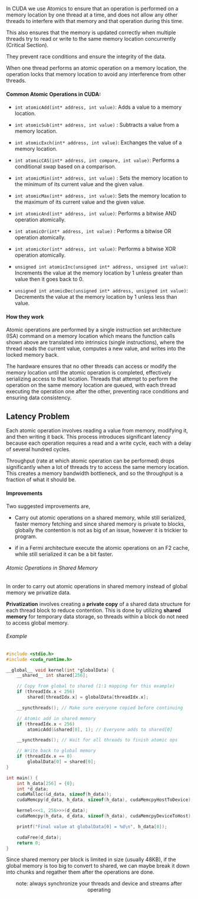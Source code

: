In CUDA we use Atomics to ensure that an operation is performed on a memory location by one thread at a time, and does not allow any other threads to interfere with that memory and that operation during this time.

This also ensures that the memory is updated correctly when multiple threads try to read or write to the same memory location concurrently (Critical Section). 

They prevent race conditions and ensure the integrity of the data.

 When one thread performs an atomic operation on a memory location, the operation locks that memory location to avoid any interference from other threads.
 
#### Common Atomic Operations in CUDA:

- `int atomicAdd(int* address, int value)`:  Adds a value to a memory location.  
	 
- `int atomicSub(int* address, int value)` :  Subtracts a value from a memory location.  
	
- `int atomicExch(int* address, int value)`: Exchanges the value of a memory location.  
	
- `int atomicCAS(int* address, int compare, int value)`:  Performs a conditional swap based on a comparison.  
	
- `int atomicMin(int* address, int value)` :  Sets the memory location to the minimum of its current value and the given value.  
	
- `int atomicMax(int* address, int value)`:  Sets the memory location to the maximum of its current value and the given value.  
	
- `int atomicAnd(int* address, int value)`:  Performs a bitwise AND operation atomically.  
	
- `int atomicOr(int* address, int value)` :  Performs a bitwise OR operation atomically.  
	
- `int atomicXor(int* address, int value)`:  Performs a bitwise XOR operation atomically.  
	
- `unsigned int atomicInc(unsigned int* address, unsigned int value)`: Increments the value at the memory location by 1  unless greater than value then it goes back to 0.  
	  
- `unsigned int atomicDec(unsigned int* address, unsigned int value)`:  Decrements the value at the memory location by 1 unless less than value.  

#### How they work
Atomic operations are performed by a single instruction set architecture (ISA) command on a memory location which means the function calls shown above are translated into intrinsics (single instructions), where the thread reads the current value, computes a new value, and writes into the locked memory back. 

The hardware ensures that no other threads can access or modify the memory location until the atomic operation is completed, effectively serializing access to that location. Threads that attempt to perform the operation on the same memory location are queued, with each thread executing the operation one after the other, preventing race conditions and ensuring data consistency.

## Latency Problem
Each atomic operation involves reading a value from memory, modifying it, and then writing it back. This process introduces significant latency because each operation requires a read and a write cycle, each with a delay of several hundred cycles.

Throughput (rate at which atomic operation can be performed) drops significantly when a lot of threads try to access the same memory location. This creates a memory bandwidth bottleneck, and so the throughput is a fraction of what it should be.

#### Improvements
Two suggested improvements are, 
- Carry out atomic operations on a shared memory, while still serialized, faster memory fetching and since shared memory is private to blocks, globally the contention is not as big of an issue, however it is trickier to program.
	
- if in a Fermi architecture execute the atomic operations on an F2 cache, while still serialized it can be a bit faster. 

###### Atomic Operations in Shared Memory
In order to carry out atomic operations in shared memory instead of global memory we privatize data.

**Privatization** involves creating a **private copy** of a shared data structure for each thread block to reduce contention. This is done by utilizing **shared memory** for temporary data storage, so threads within a block do not need to access global memory.

###### Example
```c
#include <stdio.h>
#include <cuda_runtime.h>

__global__ void kernel(int *globalData) {
    __shared__ int shared[256];

    // Copy from global to shared (1:1 mapping for this example)
    if (threadIdx.x < 256)
        shared[threadIdx.x] = globalData[threadIdx.x];

    __syncthreads(); // Make sure everyone copied before continuing

    // Atomic add in shared memory
    if (threadIdx.x < 256)
        atomicAdd(&shared[0], 1); // Everyone adds to shared[0]

    __syncthreads(); // Wait for all threads to finish atomic ops

    // Write back to global memory
    if (threadIdx.x == 0)
        globalData[0] = shared[0];
}

int main() {
    int h_data[256] = {0};
    int *d_data;
    cudaMalloc(&d_data, sizeof(h_data));
    cudaMemcpy(d_data, h_data, sizeof(h_data), cudaMemcpyHostToDevice);

    kernel<<<1, 256>>>(d_data);
    cudaMemcpy(h_data, d_data, sizeof(h_data), cudaMemcpyDeviceToHost);

    printf("Final value at globalData[0] = %d\n", h_data[0]);

    cudaFree(d_data);
    return 0;
}
```

Since shared memory per block is limited in size (usually 48KB), if the global memory is too big to convert to shared, we can maybe break it down into chunks and regather them after the operations are done.


<center>note: always synchronize your threads and device and streams after operating </center>


